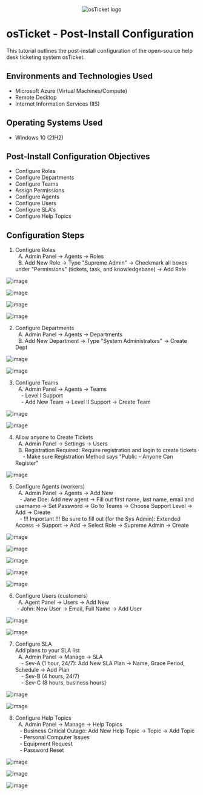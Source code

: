 <p align="center">
<img src="https://i.imgur.com/Clzj7Xs.png" alt="osTicket logo"/>


<h1>osTicket - Post-Install Configuration</h1>
This tutorial outlines the post-install configuration of the open-source help desk ticketing system osTicket.

<h2>Environments and Technologies Used</h2>

- Microsoft Azure (Virtual Machines/Compute)
- Remote Desktop
- Internet Information Services (IIS)

<h2>Operating Systems Used </h2>

- Windows 10</b> (21H2)

<h2>Post-Install Configuration Objectives</h2>

- Configure Roles
- Configure Departments
- Configure Teams
- Assign Permissions
- Configure Agents
- Configure Users
- Configure SLA's
- Configure Help Topics

<h2>Configuration Steps</h2>

1. Configure Roles <br>
  &nbsp; A. Admin Panel -> Agents -> Roles <br>
  &nbsp; B. Add New Role -> Type "Supreme Admin" -> Checkmark all boxes under "Permissions" (tickets, task, and knowledgebase) -> Add Role


![image](https://github.com/NathanSuguitan/osticket-post_installation/assets/138082246/a1e8335f-fec6-4104-b48d-3be35080ba3c)

![image](https://github.com/NathanSuguitan/osticket-post_installation/assets/138082246/01f328fc-c854-45e3-9631-855db36a86a0)

![image](https://github.com/NathanSuguitan/osticket-post_installation/assets/138082246/d14849b5-a7af-4876-a671-13df27e1be69)

![image](https://github.com/NathanSuguitan/osticket-post_installation/assets/138082246/3f7d8cb9-77cd-4d1a-bc88-ee1f861967bb)


2. Configure Departments<br>
&nbsp; A. Admin Panel -> Agents -> Departments <br>
&nbsp; B. Add New Department -> Type "System Administrators" -> Create Dept

![image](https://github.com/NathanSuguitan/osticket-post_installation/assets/138082246/3691ed12-1b97-44dd-ae77-3efa95fe48ca)

![image](https://github.com/NathanSuguitan/osticket-post_installation/assets/138082246/436f51eb-7eb7-4824-b01d-52d993e93ba2)

3. Configure Teams<br>
&nbsp;  A. Admin Panel -> Agents -> Teams <br>
&nbsp; &nbsp; - Level I Support <br>
&nbsp; &nbsp; - Add New Team -> Level II Support -> Create Team

![image](https://github.com/NathanSuguitan/osticket-post_installation/assets/138082246/0180ce6f-1fa2-48e3-bc7d-504d24663392)

![image](https://github.com/NathanSuguitan/osticket-post_installation/assets/138082246/0c146eb5-c3dd-4b80-becb-a174473a0f03)

  4. Allow anyone to Create Tickets <br>
&nbsp; A. Admin Panel -> Settings -> Users <br>
&nbsp; B. Registration Required: Require registration and login to create tickets <br>
&nbsp; &nbsp; &nbsp;- Make sure Registration Method says "Public - Anyone Can Register"

![image](https://github.com/NathanSuguitan/osticket-post_installation/assets/138082246/5d53ba09-0a70-4fed-9fca-d64f6759d522)

5. Configure Agents (workers) <br>
&nbsp; A. Admin Panel -> Agents -> Add New <br>
&nbsp; &nbsp;- Jane Doe: Add new agent -> Fill out first name, last name, email and username -> Set Password -> Go to Teams -> Choose Support Level -> Add -> Create  <br> 
&nbsp; &nbsp;- !!! Important !!! Be sure to fill out (for the Sys Admin): Extended Access -> Support -> Add -> Select Role -> Supreme Admin -> Create  <br>

![image](https://github.com/NathanSuguitan/osticket-post_installation/assets/138082246/8652621f-bf22-4f79-b76a-f026a66c3225)

![image](https://github.com/NathanSuguitan/osticket-post_installation/assets/138082246/4f956121-0394-4333-9c18-fd7497624783)

![image](https://github.com/NathanSuguitan/osticket-post_installation/assets/138082246/25593789-7e30-4031-9696-10b0bed5ad5f)

![image](https://github.com/NathanSuguitan/osticket-post_installation/assets/138082246/c851a20c-b39f-46c6-8a97-a9cc71365abe)

![image](https://github.com/NathanSuguitan/osticket-post_installation/assets/138082246/ad94680b-3315-4c19-9ec1-44d3c3cee4c0)

  6. Configure Users (customers)<br>
 &nbsp;  A. Agent Panel -> Users -> Add New <br>
  &nbsp;- John: New User -> Email, Full Name -> Add User <br> 

![image](https://github.com/NathanSuguitan/osticket-post_installation/assets/138082246/d4ebe980-0037-4e2c-a75e-4f381419919b)

![image](https://github.com/NathanSuguitan/osticket-post_installation/assets/138082246/7866f4a6-aaf8-4d78-b37d-9bbb65861bef)


7. Configure SLA<br>
Add plans to your SLA list<br>
 &nbsp; A. Admin Panel -> Manage -> SLA <br>
 &nbsp; &nbsp;  - Sev-A (1 hour, 24/7): Add New SLA Plan -> Name, Grace Period, Schedule -> Add Plan <br>
 &nbsp; &nbsp;  - Sev-B (4 hours, 24/7) <br>
 &nbsp; &nbsp;  - Sev-C (8 hours, business hours)

![image](https://github.com/NathanSuguitan/osticket-post_installation/assets/138082246/f90081db-e0e0-4e3d-beb2-b6efa2098429)

![image](https://github.com/NathanSuguitan/osticket-post_installation/assets/138082246/26a0aa4f-968a-4607-862d-c4f2b39c2f58)

8. Configure Help Topics <br>
 &nbsp;  A. Admin Panel -> Manage -> Help Topics <br>
  &nbsp; &nbsp;- Business Critical Outage: Add New Help Topic -> Topic -> Add Topic <br>
  &nbsp; &nbsp;- Personal Computer Issues <br>
  &nbsp; &nbsp;- Equipment Request <br>
  &nbsp; &nbsp;- Password Reset

![image](https://github.com/NathanSuguitan/osticket-post_installation/assets/138082246/ca0ff531-7164-44fd-ab01-0d76d44cdc33)

![image](https://github.com/NathanSuguitan/osticket-post_installation/assets/138082246/309e5b5b-932f-4d81-b20d-60b883b8c658)

![image](https://github.com/NathanSuguitan/osticket-post_installation/assets/138082246/c20f22ba-f78d-4356-af01-c81e4c4973a3)


